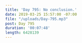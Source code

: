 ```yaml
---
title: 'Day 795: No conclusion.'
date: 2019-03-25 15:57:00 -07:00
file: "/uploads/Day-795.mp3"
post: Day 795
duration: '00:07:48'
length: 6428139
---
```


